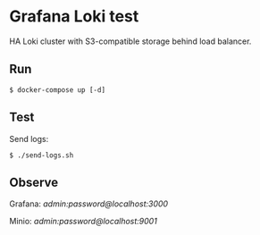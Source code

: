 # Grafana Loki test

HA Loki cluster with S3-compatible storage behind load balancer.

## Run

```shell
$ docker-compose up [-d]

```

## Test
Send logs:
```shell
$ ./send-logs.sh
```

## Observe
Grafana: *admin:password@localhost:3000*

Minio:   *admin:password@localhost:9001*
